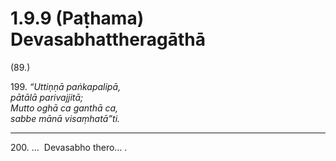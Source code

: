 # 1.9.9 (Paṭhama) Devasabhattheragāthā

(89.)

199\. _“Uttiṇṇā paṅkapalipā,_  
_pātālā parivajjitā;_  
_Mutto oghā ca ganthā ca,_  
_sabbe mānā visaṃhatā”ti._  

---

200\. …  Devasabho thero… .
